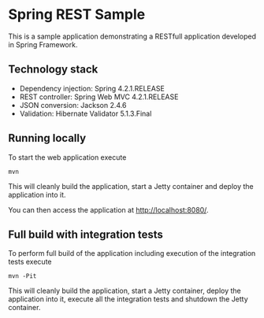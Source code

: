# Spring REST Sample

This is a sample application demonstrating a RESTfull application developed in Spring Framework.

## Technology stack

- Dependency injection: Spring 4.2.1.RELEASE
- REST controller: Spring Web MVC 4.2.1.RELEASE
- JSON conversion: Jackson 2.4.6
- Validation: Hibernate Validator 5.1.3.Final

## Running locally

To start the web application execute

	mvn

This will cleanly build the application, start a Jetty container and deploy the application into it.

You can then access the application at [http://localhost:8080/](http://localhost:8080/).

## Full build with integration tests

To perform full build of the application including execution of the integration tests execute

	mvn -Pit

This will cleanly build the application, start a Jetty container, deploy the application into it,
execute all the integration tests and shutdown the Jetty container.
